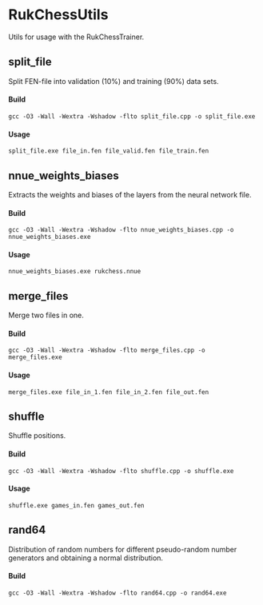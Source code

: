 # RukChessUtils
Utils for usage with the RukChessTrainer.

## split_file
Split FEN-file into validation (10%) and training (90%) data sets.

#### Build

    gcc -O3 -Wall -Wextra -Wshadow -flto split_file.cpp -o split_file.exe

#### Usage

    split_file.exe file_in.fen file_valid.fen file_train.fen

## nnue_weights_biases
Extracts the weights and biases of the layers from the neural network file.

#### Build

    gcc -O3 -Wall -Wextra -Wshadow -flto nnue_weights_biases.cpp -o nnue_weights_biases.exe

#### Usage

    nnue_weights_biases.exe rukchess.nnue

## merge_files
Merge two files in one.

#### Build

    gcc -O3 -Wall -Wextra -Wshadow -flto merge_files.cpp -o merge_files.exe

#### Usage

    merge_files.exe file_in_1.fen file_in_2.fen file_out.fen

## shuffle
Shuffle positions.

#### Build

    gcc -O3 -Wall -Wextra -Wshadow -flto shuffle.cpp -o shuffle.exe

#### Usage

    shuffle.exe games_in.fen games_out.fen

## rand64
Distribution of random numbers for different pseudo-random number generators and obtaining a normal distribution.

#### Build

    gcc -O3 -Wall -Wextra -Wshadow -flto rand64.cpp -o rand64.exe
